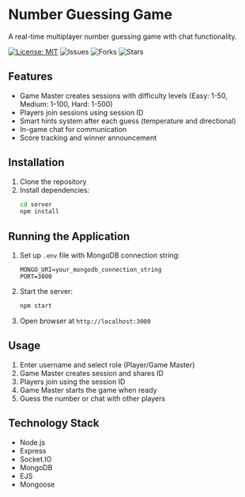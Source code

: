 # Number Guessing Game

A real-time multiplayer number guessing game with chat functionality.

[![License: MIT](https://img.shields.io/github/license/Mikatech-Dev/guessing-game-js?style=for-the-badge&color=white)](https://opensource.org/licenses/MIT)
![Issues](https://img.shields.io/github/issues/Mikatech-Dev/guessing-game-js?style=for-the-badge&color=purple)
![Forks](https://img.shields.io/github/forks/MikaTech-dev/number-guessing-game-js?style=for-the-badge&color=purple)
![Stars](https://img.shields.io/github/stars/Mikatech-Dev/guessing-game-js?style=for-the-badge&color=white)


## Features

- Game Master creates sessions with difficulty levels (Easy: 1-50, Medium: 1-100, Hard: 1-500)
- Players join sessions using session ID
- Smart hints system after each guess (temperature and directional)
- In-game chat for communication
- Score tracking and winner announcement

## Installation

1. Clone the repository
2. Install dependencies:
   ```bash
   cd server
   npm install
   ```

## Running the Application

1. Set up `.env` file with MongoDB connection string:
   ```
   MONGO_URI=your_mongodb_connection_string
   PORT=3000
   ```
2. Start the server:
   ```bash
   npm start
   ```
3. Open browser at `http://localhost:3000`

## Usage

1. Enter username and select role (Player/Game Master)
2. Game Master creates session and shares ID
3. Players join using the session ID
4. Game Master starts the game when ready
5. Guess the number or chat with other players

## Technology Stack

- Node.js
- Express
- Socket.IO
- MongoDB
- EJS
- Mongoose



